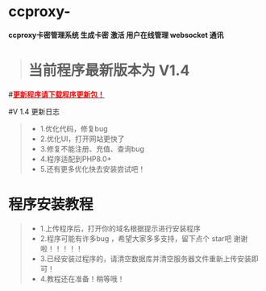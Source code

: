 # ccproxy-
**ccproxy卡密管理系统 生成卡密 激活 用户在线管理 websocket 通讯**

># 当前程序最新版本为 **V1.4**

#**[<font style="color:red;">更新程序请下载程序更新包！</font>][1]**

#V 1.4 更新日志
>* 1.优化代码，修复bug
>* 2.优化UI，打开网站更快了
>* 3.修复不能注册、充值、查询bug
>* 4.程序适配到PHP8.0+
>* 5.还有更多优化快去安装尝试吧！

# 程序安装教程

>* 1.上传程序后，打开你的域名根据提示进行安装程序
>* 2.程序可能有许多bug ，希望大家多多支持，留下点个 star吧 谢谢啦！！！！！
>* 3.已经安装过程序的，请清空数据库并清空服务器文件重新上传安装即可！
>* 4.教程还在准备！稍等哦！


  [1]: https://wwt.lanzouy.com/iH1vu08nmx3a "更新包下载"